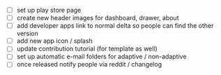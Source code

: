 - [ ] set up play store page
- [ ] create new header images for dashboard, drawer, about
- [ ] add developer apps link to normal delta so people can find the other
      version
- [ ] add new app icon / splash
- [ ] update contribution tutorial (for template as well)
- [ ] set up automatic e-mail folders for adaptive / non-adaptive
- [ ] once released notify people via reddit / changelog
